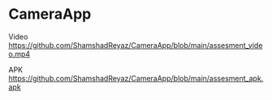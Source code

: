 # CameraApp
Video
https://github.com/ShamshadReyaz/CameraApp/blob/main/assesment_video.mp4

APK
https://github.com/ShamshadReyaz/CameraApp/blob/main/assesment_apk.apk

